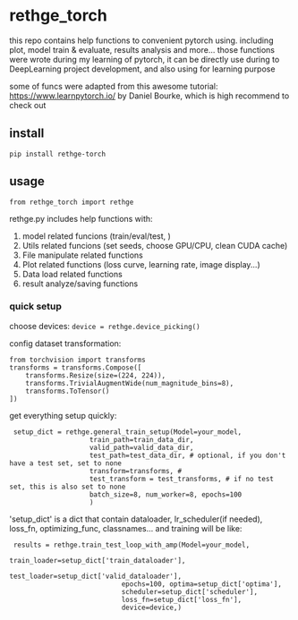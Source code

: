 # rethge_torch
this repo contains help functions to convenient pytorch using. including plot, model train &amp; evaluate, results analysis and more...
those functions were wrote during my learning of pytorch, it can be directly use during to DeepLearning project development, and also using for learning purpose

some of funcs were adapted from this awesome tutorial: https://www.learnpytorch.io/ by Daniel Bourke, which is high recommend to check out

## install
`pip install rethge-torch`

## usage
`from rethge_torch import rethge`

  rethge.py includes help functions with:
  1. model related funcions (train/eval/test, )
  2. Utils related funcions (set seeds, choose GPU/CPU, clean CUDA cache)
  3. File manipulate related functions
  4. Plot related functions (loss curve, learning rate, image display...)
  5. Data load related functions
  6. result analyze/saving functions

### quick setup

choose devices:
`device = rethge.device_picking()`

config dataset transformation:

    from torchvision import transforms
    transforms = transforms.Compose([
        transforms.Resize(size=(224, 224)),
        transforms.TrivialAugmentWide(num_magnitude_bins=8),
        transforms.ToTensor()
    ])

get everything setup quickly:

     setup_dict = rethge.general_train_setup(Model=your_model, 
                        train_path=train_data_dir,
                        valid_path=valid_data_dir,
                        test_path=test_data_dir, # optional, if you don't have a test set, set to none
                        transform=transforms, # 
                        test_transform = test_transforms, # if no test set, this is also set to none
                        batch_size=8, num_worker=8, epochs=100
                        )

'setup_dict' is a dict that contain dataloader, lr_scheduler(if needed), loss_fn, optimizing_func, classnames...
and training will be like:

     results = rethge.train_test_loop_with_amp(Model=your_model, 
                                train_loader=setup_dict['train_dataloader'],
                                test_loader=setup_dict['valid_dataloader'], 
                                epochs=100, optima=setup_dict['optima'], 
                                scheduler=setup_dict['scheduler'], 
                                loss_fn=setup_dict['loss_fn'], 
                                device=device,) 
